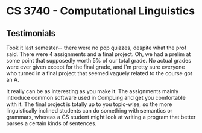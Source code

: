 # CS 3740 - Computational Linguistics

## Testimonials
Took it last semester-- there were no pop quizzes, despite what the prof said. There were 4 assignments and a final project. Oh, we had a prelim at some point that supposedly worth 5% of our total grade. No actual grades were ever given except for the final grade, and I'm pretty sure everyone who turned in a final project that seemed vaguely related to the course got an A.

It really can be as interesting as you make it. The assignments mainly introduce common software used in CompLing and get you comfortable with it. The final project is totally up to you topic-wise, so the more linguistically inclined students can do something with semantics or grammars, whereas a CS student might look at writing a program that better parses a certain kinds of sentences.
